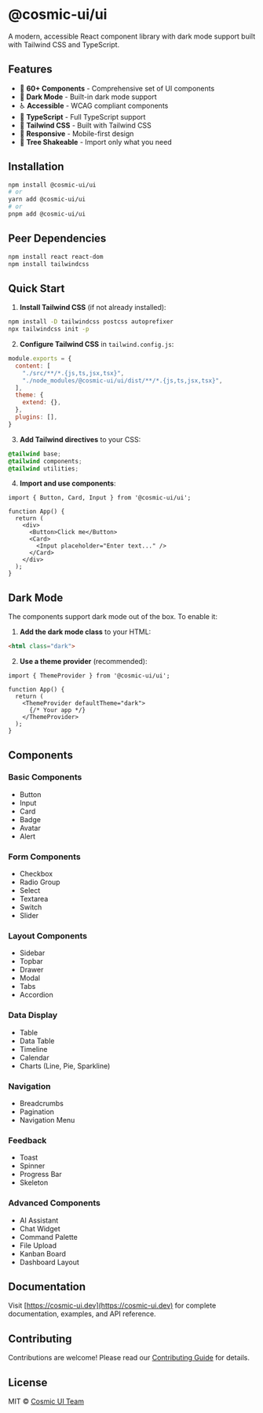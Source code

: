 # @cosmic-ui/ui

A modern, accessible React component library with dark mode support built with Tailwind CSS and TypeScript.

## Features

- 🎨 **60+ Components** - Comprehensive set of UI components
- 🌙 **Dark Mode** - Built-in dark mode support
- ♿ **Accessible** - WCAG compliant components
- 🎯 **TypeScript** - Full TypeScript support
- 🎨 **Tailwind CSS** - Built with Tailwind CSS
- 📱 **Responsive** - Mobile-first design
- 🚀 **Tree Shakeable** - Import only what you need

## Installation

```bash
npm install @cosmic-ui/ui
# or
yarn add @cosmic-ui/ui
# or
pnpm add @cosmic-ui/ui
```

## Peer Dependencies

```bash
npm install react react-dom
npm install tailwindcss
```

## Quick Start

1. **Install Tailwind CSS** (if not already installed):

```bash
npm install -D tailwindcss postcss autoprefixer
npx tailwindcss init -p
```

2. **Configure Tailwind CSS** in `tailwind.config.js`:

```js
module.exports = {
  content: [
    "./src/**/*.{js,ts,jsx,tsx}",
    "./node_modules/@cosmic-ui/ui/dist/**/*.{js,ts,jsx,tsx}",
  ],
  theme: {
    extend: {},
  },
  plugins: [],
}
```

3. **Add Tailwind directives** to your CSS:

```css
@tailwind base;
@tailwind components;
@tailwind utilities;
```

4. **Import and use components**:

```tsx
import { Button, Card, Input } from '@cosmic-ui/ui';

function App() {
  return (
    <div>
      <Button>Click me</Button>
      <Card>
        <Input placeholder="Enter text..." />
      </Card>
    </div>
  );
}
```

## Dark Mode

The components support dark mode out of the box. To enable it:

1. **Add the dark mode class** to your HTML:

```html
<html class="dark">
```

2. **Use a theme provider** (recommended):

```tsx
import { ThemeProvider } from '@cosmic-ui/ui';

function App() {
  return (
    <ThemeProvider defaultTheme="dark">
      {/* Your app */}
    </ThemeProvider>
  );
}
```

## Components

### Basic Components
- Button
- Input
- Card
- Badge
- Avatar
- Alert

### Form Components
- Checkbox
- Radio Group
- Select
- Textarea
- Switch
- Slider

### Layout Components
- Sidebar
- Topbar
- Drawer
- Modal
- Tabs
- Accordion

### Data Display
- Table
- Data Table
- Timeline
- Calendar
- Charts (Line, Pie, Sparkline)

### Navigation
- Breadcrumbs
- Pagination
- Navigation Menu

### Feedback
- Toast
- Spinner
- Progress Bar
- Skeleton

### Advanced Components
- AI Assistant
- Chat Widget
- Command Palette
- File Upload
- Kanban Board
- Dashboard Layout

## Documentation

Visit [https://cosmic-ui.dev](https://cosmic-ui.dev) for complete documentation, examples, and API reference.

## Contributing

Contributions are welcome! Please read our [Contributing Guide](CONTRIBUTING.md) for details.

## License

MIT © [Cosmic UI Team](https://github.com/your-username/cosmic-ui)
